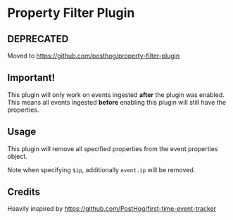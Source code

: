 # Property Filter Plugin

## DEPRECATED

Moved to https://github.com/posthog/property-filter-plugin

## Important!

This plugin will only work on events ingested **after** the plugin was enabled. This means all events ingested **before** enabling this plugin will still have the properties.

## Usage

This plugin will remove all specified properties from the event properties object.

Note when specifying `$ip`, additionally `event.ip` will be removed.

## Credits

Heavily inspired by https://github.com/PostHog/first-time-event-tracker
